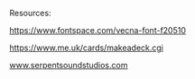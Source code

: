 Resources:

https://www.fontspace.com/vecna-font-f20510

https://www.me.uk/cards/makeadeck.cgi

www.serpentsoundstudios.com
